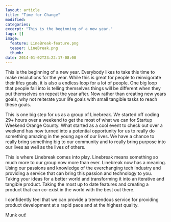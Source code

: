 ```yaml
---
layout: article
title: "Time for Change"
modified:
categories:
excerpt: "This is the beginning of a new year."
tags: []
image:
  feature: LineBreak-feature.png
  teaser: LineBreak.png
  thumb:
date: 2014-01-02T23:22:17-08:00
---
```

This is the beginning of a new year.  Everybody likes to take this time to make resolutions for the year.
While this is great for people to reinvigorate their lifes goals, it is also a endless loop for a lot of people.
One big loop that people fall into is telling themselves things will be different when they put themselves on
repeat the year after.  Now rather than creating new years goals, why not reiterate your life goals with
small tangible tasks to reach these goals.

This is one big step for us as a group of Linebreak.  We started off coding 29+ hours over a weekend to
get the most of what we can for Startup Weekend Orange County.  What started as a cool event to check out
over a weekend has now turned into a potential opportunity for us to really do something amazing in the
young age of our lives.  We have a chance to really bring something big to our community and to really
bring purpose into our lives as well as the lives of others.

This is where Linebreak comes into play.  Linebreak means something so much more to our group now
more than ever.  Linebreak now has a meaning.  Using our passions and knowledge of the everchanging
tech industry and providing a service that can bring this passion and technology to you.  Taking
your ideas for a better world and transforming it into an iterative and tangible product.  Taking
the most up to date features and creating a product that can co-exist in the world with the best
out there.

I confidently feel that we can provide a tremendous service for providing product development at
a rapid pace and at the highest quality.

Munk out!
